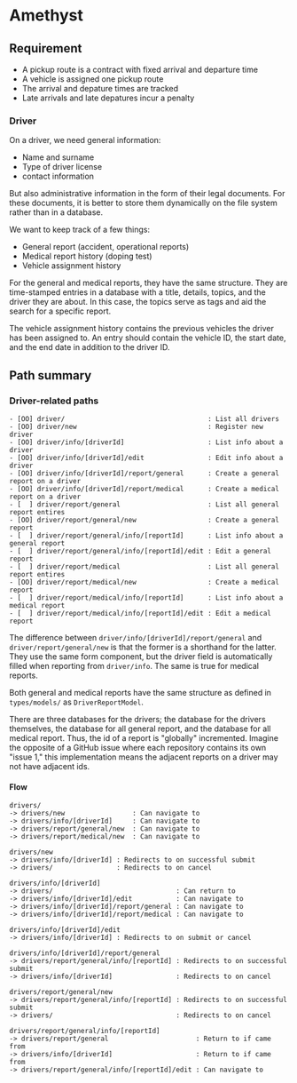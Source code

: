 # Amethyst

## Requirement

- A pickup route is a contract with fixed arrival and departure time
- A vehicle is assigned one pickup route
- The arrival and depature times are tracked
- Late arrivals and late depatures incur a penalty

### Driver

On a driver, we need general information:

- Name and surname
- Type of driver license
- contact information

But also administrative information in the form of their legal documents.
For these documents, it is better to store them dynamically on the file system rather than in a database.

We want to keep track of a few things:

- General report (accident, operational reports)
- Medical report history (doping test)
- Vehicle assignment history

For the general and medical reports, they have the same structure. They are time-stamped entries in a database with a title, details, topics, and the driver they are about. In this case, the topics serve as tags and aid the search for a specific report.

The vehicle assignment history contains the previous vehicles the driver has been assigned to. An entry should contain the vehicle ID, the start date, and the end date in addition to the driver ID.

## Path summary

### Driver-related paths

```plaintext
- [OO] driver/                                    : List all drivers
- [OO] driver/new                                 : Register new driver
- [OO] driver/info/[driverId]                     : List info about a driver
- [OO] driver/info/[driverId]/edit                : Edit info about a driver
- [OO] driver/info/[driverId]/report/general      : Create a general report on a driver
- [OO] driver/info/[driverId]/report/medical      : Create a medical report on a driver
- [  ] driver/report/general                      : List all general report entires
- [OO] driver/report/general/new                  : Create a general report
- [  ] driver/report/general/info/[reportId]      : List info about a general report
- [  ] driver/report/general/info/[reportId]/edit : Edit a general report
- [  ] driver/report/medical                      : List all general report entires
- [OO] driver/report/medical/new                  : Create a medical report
- [  ] driver/report/medical/info/[reportId]      : List info about a medical report
- [  ] driver/report/medical/info/[reportId]/edit : Edit a medical report
```

The difference between `driver/info/[driverId]/report/general` and `driver/report/general/new` is that the former is a shorthand for the latter.
They use the same form component, but the driver field is automatically filled when reporting from `driver/info`. The same is true for medical reports.

Both general and medical reports have the same structure as defined in `types/models/` as `DriverReportModel`.

There are three databases for the drivers; the database for the drivers themselves, the database for all general report, and the database for all medical report. Thus, the id of a report is "globally" incremented. Imagine the opposite of a GitHub issue where each repository contains its own "issue 1," this implementation means the adjacent reports on a driver may not have adjacent ids.

#### Flow

```plaintext
drivers/
-> drivers/new                 : Can navigate to
-> drivers/info/[driverId]     : Can navigate to
-> drivers/report/general/new  : Can navigate to
-> drivers/report/medical/new  : Can navigate to

drivers/new
-> drivers/info/[driverId] : Redirects to on successful submit
-> drivers/                : Redirects to on cancel

drivers/info/[driverId]
-> drivers/                               : Can return to
-> drivers/info/[driverId]/edit           : Can navigate to
-> drivers/info/[driverId]/report/general : Can navigate to
-> drivers/info/[driverId]/report/medical : Can navigate to

drivers/info/[driverId]/edit
-> drivers/info/[driverId] : Redirects to on submit or cancel

drivers/info/[driverId]/report/general
-> drivers/report/general/info/[reportId] : Redirects to on successful submit
-> drivers/info/[driverId]                : Redirects to on cancel

drivers/report/general/new
-> drivers/report/general/info/[reportId] : Redirects to on successful submit
-> drivers/                               : Redirects to on cancel

drivers/report/general/info/[reportId]
-> drivers/report/general                      : Return to if came from
-> drivers/info/[driverId]                     : Return to if came from
-> drivers/report/general/info/[reportId]/edit : Can navigate to
```
